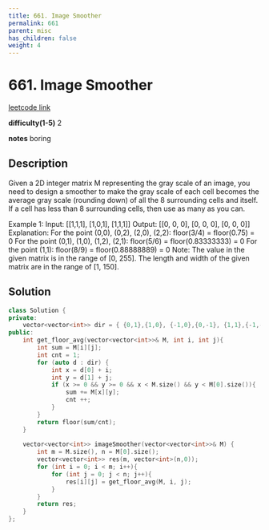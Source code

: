 ```yaml
---
title: 661. Image Smoother
permalink: 661
parent: misc
has_children: false
weight: 4
---
```

# 661. Image Smoother
[leetcode link](https://leetcode.com/problems/image-smoother/)

**difficulty(1-5)** 
2

**notes** 
boring

## Description
Given a 2D integer matrix M representing the gray scale of an image, you need to design a smoother to make the gray scale of each cell becomes the average gray scale (rounding down) of all the 8 surrounding cells and itself. If a cell has less than 8 surrounding cells, then use as many as you can.

Example 1:
Input:
[[1,1,1],
 [1,0,1],
 [1,1,1]]
Output:
[[0, 0, 0],
 [0, 0, 0],
 [0, 0, 0]]
Explanation:
For the point (0,0), (0,2), (2,0), (2,2): floor(3/4) = floor(0.75) = 0
For the point (0,1), (1,0), (1,2), (2,1): floor(5/6) = floor(0.83333333) = 0
For the point (1,1): floor(8/9) = floor(0.88888889) = 0
Note:
The value in the given matrix is in the range of [0, 255].
The length and width of the given matrix are in the range of [1, 150].

## Solution
```c++
class Solution {
private: 
    vector<vector<int>> dir = { {0,1},{1,0}, {-1,0},{0,-1}, {1,1},{-1,-1}, {1,-1},{-1,1} };
public:
    int get_floor_avg(vector<vector<int>>& M, int i, int j){
        int sum = M[i][j];
        int cnt = 1;
        for (auto d : dir) {
            int x = d[0] + i;
            int y = d[1] + j;
            if (x >= 0 && y >= 0 && x < M.size() && y < M[0].size()){
                sum += M[x][y];
                cnt ++;
            }
        }
        return floor(sum/cnt);
    }
    
    vector<vector<int>> imageSmoother(vector<vector<int>>& M) {
        int m = M.size(), n = M[0].size();
        vector<vector<int>> res(m, vector<int>(n,0));
        for (int i = 0; i < m; i++){
            for (int j = 0; j < n; j++){
                res[i][j] = get_floor_avg(M, i, j);
            }
        }
        return res;
    }
};
``` 


